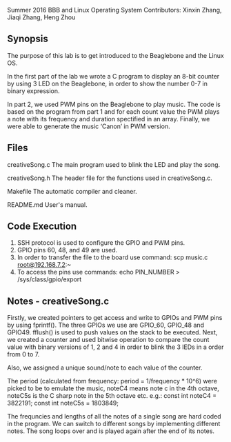 Summer 2016
BBB and Linux Operating System
Contributors: Xinxin Zhang, Jiaqi Zhang, Heng Zhou

## Synopsis

The purpose of this lab is to get introduced to the Beaglebone and the Linux OS.

In the first part of the lab we wrote a C program to display an 8-bit counter
by using 3 LED on the Beaglebone, in order to show the number 0-7 in binary expression. 

In part 2, we used PWM pins on the Beaglebone to play music. 
The code is based on the program from part 1 and for each count value the PWM plays a
note with its frequency and duration spectified in an array. Finally, we were able to 
generate the music ‘Canon’ in PWM version.

## Files
creativeSong.c
    The main program used to blink the LED and play the song.

creativeSong.h
    The header file for the functions used in creativeSong.c.

Makefile
    The automatic compiler and cleaner.

README.md
    User's manual.

## Code Execution
1. SSH protocol is used to configure the GPIO and PWM pins.
2. GPIO pins 60, 48, and 49 are used.
3. In order to transfer the file to the board use command:
	scp music.c root@192.168.7.2:~
4. To access the pins use commands:
	echo PIN_NUMBER > /sys/class/gpio/export
	
## Notes - creativeSong.c
Firstly, we created pointers to get access and write to GPIOs and PWM pins by using fprintf(). The three GPIOs 
we use are GPIO_60, GPIO_48 and GPIO49. fflush() is used to push values on the stack to be executed. Next, we 
created a counter and used bitwise operation to compare the count value with binary versions of 1, 2 and 4 in 
order to blink the 3 lEDs in a order from 0 to 7. 

Also, we assigned a unique sound/note to each value of the counter.

The period (calculated from frequency: period = 1/frequency * 10^6) were picked to be to emulate the music,
noteC4 means note c in the 4th octave, noteC5s is the C sharp note in the 5th octave etc.
e.g.: 
    const int noteC4  = 3822191;
	const int noteC5s = 1803849;

The frequncies and lengths of all the notes of a single song are hard coded in the program.	We can switch to 
different songs by implementing different notes. The song loops over and is played again after the end of its 
notes.







